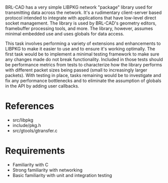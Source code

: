 BRL-CAD has a very simple LIBPKG network "package" library used for
transmitting data across the network. It's a rudimentary client-server
based protocol intended to integrate with applications that have
low-level direct socket management. The library is used by BRL-CAD's
geometry editors, framebuffer processing tools, and more. The library,
however, assumes minimal embedded use and uses globals for data access.

This task involves performing a variety of extensions and enhancements
to LIBPKG to make it easier to use and to ensure it's working optimally.
The first task would be to implement a minimal testing framework to make
sure any changes made do not break functionality. Included in those
tests should be performance metrics from tests to characterize how the
library performs with different packet sizes being passed (small to
increasingly larger packets). With testing in place, tasks remaining
would be to investigate and fix any performance bottlenecks and to
eliminate the assumption of globals in the API by adding user callbacks.

# References

-   src/libpkg
-   include/pkg.h
-   src/gtools/gtransfer.c

# Requirements

-   Familiarity with C
-   Strong familiarity with networking
-   Basic familiarity with unit and integration testing
